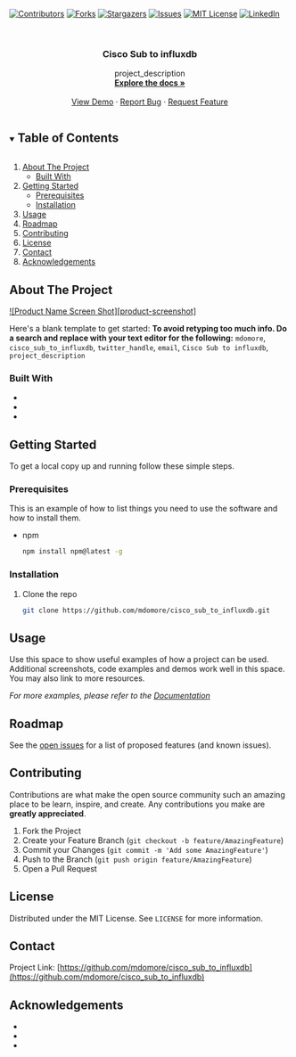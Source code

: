 <!--
*** Thanks for checking out the Best-README-Template. If you have a suggestion
*** that would make this better, please fork the repo and create a pull request
*** or simply open an issue with the tag "enhancement".
*** Thanks again! Now go create something AMAZING! :D
-->



<!-- PROJECT SHIELDS -->
<!--
*** I'm using markdown "reference style" links for readability.
*** Reference links are enclosed in brackets [ ] instead of parentheses ( ).
*** See the bottom of this document for the declaration of the reference variables
*** for contributors-url, forks-url, etc. This is an optional, concise syntax you may use.
*** https://www.markdownguide.org/basic-syntax/#reference-style-links
-->
[![Contributors][contributors-shield]][contributors-url]
[![Forks][forks-shield]][forks-url]
[![Stargazers][stars-shield]][stars-url]
[![Issues][issues-shield]][issues-url]
[![MIT License][license-shield]][license-url]
[![LinkedIn][linkedin-shield]][linkedin-url]



<!-- PROJECT LOGO -->
<br />
<p align="center">
  <a href="https://github.com/mdomore/cisco_sub_to_influxdb">
    <!--<img src="images/logo.png" alt="Logo" width="80" height="80">-->
  </a>

  <h3 align="center">Cisco Sub to influxdb</h3>

  <p align="center">
    project_description
    <br />
    <a href="https://github.com/mdomore/cisco_sub_to_influxdb"><strong>Explore the docs »</strong></a>
    <br />
    <br />
    <a href="https://github.com/mdomore/cisco_sub_to_influxdb">View Demo</a>
    ·
    <a href="https://github.com/mdomore/cisco_sub_to_influxdb/issues">Report Bug</a>
    ·
    <a href="https://github.com/mdomore/cisco_sub_to_influxdb/issues">Request Feature</a>
  </p>
</p>



<!-- TABLE OF CONTENTS -->
<details open="open">
  <summary><h2 style="display: inline-block">Table of Contents</h2></summary>
  <ol>
    <li>
      <a href="#about-the-project">About The Project</a>
      <ul>
        <li><a href="#built-with">Built With</a></li>
      </ul>
    </li>
    <li>
      <a href="#getting-started">Getting Started</a>
      <ul>
        <li><a href="#prerequisites">Prerequisites</a></li>
        <li><a href="#installation">Installation</a></li>
      </ul>
    </li>
    <li><a href="#usage">Usage</a></li>
    <li><a href="#roadmap">Roadmap</a></li>
    <li><a href="#contributing">Contributing</a></li>
    <li><a href="#license">License</a></li>
    <li><a href="#contact">Contact</a></li>
    <li><a href="#acknowledgements">Acknowledgements</a></li>
  </ol>
</details>



<!-- ABOUT THE PROJECT -->
## About The Project

[![Product Name Screen Shot][product-screenshot]](https://example.com)

Here's a blank template to get started:
**To avoid retyping too much info. Do a search and replace with your text editor for the following:**
`mdomore`, `cisco_sub_to_influxdb`, `twitter_handle`, `email`, `Cisco Sub to influxdb`, `project_description`


### Built With

* []()
* []()
* []()



<!-- GETTING STARTED -->
## Getting Started

To get a local copy up and running follow these simple steps.

### Prerequisites

This is an example of how to list things you need to use the software and how to install them.
* npm
  ```sh
  npm install npm@latest -g
  ```

### Installation

1. Clone the repo
   ```sh
   git clone https://github.com/mdomore/cisco_sub_to_influxdb.git
   ```

<!-- USAGE EXAMPLES -->
## Usage

Use this space to show useful examples of how a project can be used. Additional screenshots, code examples and demos work well in this space. You may also link to more resources.

_For more examples, please refer to the [Documentation](https://example.com)_



<!-- ROADMAP -->
## Roadmap

See the [open issues](https://github.com/mdomore/cisco_sub_to_influxdb/issues) for a list of proposed features (and known issues).



<!-- CONTRIBUTING -->
## Contributing

Contributions are what make the open source community such an amazing place to be learn, inspire, and create. Any contributions you make are **greatly appreciated**.

1. Fork the Project
2. Create your Feature Branch (`git checkout -b feature/AmazingFeature`)
3. Commit your Changes (`git commit -m 'Add some AmazingFeature'`)
4. Push to the Branch (`git push origin feature/AmazingFeature`)
5. Open a Pull Request



<!-- LICENSE -->
## License

Distributed under the MIT License. See `LICENSE` for more information.



<!-- CONTACT -->
## Contact

Project Link: [https://github.com/mdomore/cisco_sub_to_influxdb](https://github.com/mdomore/cisco_sub_to_influxdb)



<!-- ACKNOWLEDGEMENTS -->
## Acknowledgements

* []()
* []()
* []()





<!-- MARKDOWN LINKS & IMAGES -->
<!-- https://www.markdownguide.org/basic-syntax/#reference-style-links -->
[contributors-shield]: https://img.shields.io/github/contributors/mdomore/repo.svg?style=for-the-badge
[contributors-url]: https://github.com/mdomore/repo/graphs/contributors
[forks-shield]: https://img.shields.io/github/forks/mdomore/repo.svg?style=for-the-badge
[forks-url]: https://github.com/mdomore/repo/network/members
[stars-shield]: https://img.shields.io/github/stars/mdomore/repo.svg?style=for-the-badge
[stars-url]: https://github.com/mdomore/repo/stargazers
[issues-shield]: https://img.shields.io/github/issues/mdomore/repo.svg?style=for-the-badge
[issues-url]: https://github.com/mdomore/repo/issues
[license-shield]: https://img.shields.io/github/license/mdomore/repo.svg?style=for-the-badge
[license-url]: https://github.com/mdomore/repo/blob/master/LICENSE.txt
[linkedin-shield]: https://img.shields.io/badge/-LinkedIn-black.svg?style=for-the-badge&logo=linkedin&colorB=555
[linkedin-url]: https://linkedin.com/in/mdomore
